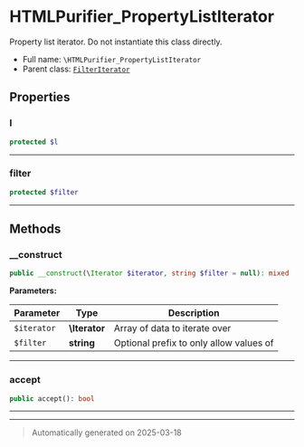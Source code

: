 
# HTMLPurifier_PropertyListIterator

Property list iterator. Do not instantiate this class directly.



* Full name: `\HTMLPurifier_PropertyListIterator`
* Parent class: [`FilterIterator`](./FilterIterator.md)



## Properties


### l



```php
protected $l
```






***

### filter



```php
protected $filter
```






***

## Methods


### __construct



```php
public __construct(\Iterator $iterator, string $filter = null): mixed
```








**Parameters:**

| Parameter | Type | Description |
|-----------|------|-------------|
| `$iterator` | **\Iterator** | Array of data to iterate over |
| `$filter` | **string** | Optional prefix to only allow values of |





***

### accept



```php
public accept(): bool
```












***


***
> Automatically generated on 2025-03-18
